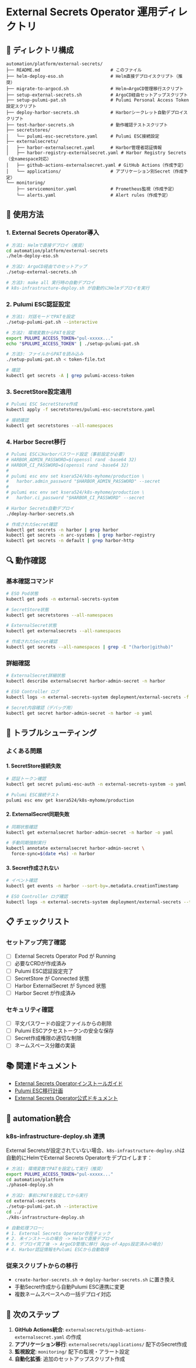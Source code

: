 # External Secrets Operator 運用ディレクトリ

## 📁 ディレクトリ構成

```
automation/platform/external-secrets/
├── README.md                           # このファイル
├── helm-deploy-eso.sh                  # Helm直接デプロイスクリプト（推奨）
├── migrate-to-argocd.sh                # Helm→ArgoCD管理移行スクリプト
├── setup-external-secrets.sh           # ArgoCD経由セットアップスクリプト
├── setup-pulumi-pat.sh                 # Pulumi Personal Access Token設定スクリプト
├── deploy-harbor-secrets.sh            # Harborシークレット自動デプロイスクリプト
├── test-harbor-secrets.sh              # 動作確認テストスクリプト
├── secretstores/
│   └── pulumi-esc-secretstore.yaml     # Pulumi ESC接続設定
├── externalsecrets/
│   ├── harbor-externalsecret.yaml      # Harbor管理者認証情報
│   ├── harbor-registry-externalsecret.yaml # Harbor Registry Secrets（全namespace対応）
│   ├── github-actions-externalsecret.yaml # GitHub Actions（作成予定）
│   └── applications/                   # アプリケーション別Secret（作成予定）
└── monitoring/
    ├── servicemonitor.yaml             # Prometheus監視（作成予定）
    └── alerts.yaml                     # Alert rules（作成予定）
```

## 🚀 使用方法

### 1. External Secrets Operator導入

```bash
# 方法1: Helmで直接デプロイ（推奨）
cd automation/platform/external-secrets
./helm-deploy-eso.sh

# 方法2: ArgoCD経由でのセットアップ
./setup-external-secrets.sh

# 方法3: make all 実行時の自動デプロイ
# k8s-infrastructure-deploy.sh が自動的にHelmデプロイを実行
```

### 2. Pulumi ESC認証設定

```bash
# 方法1: 対話モードでPATを設定
./setup-pulumi-pat.sh --interactive

# 方法2: 環境変数からPATを設定
export PULUMI_ACCESS_TOKEN="pul-xxxxx..."
echo "$PULUMI_ACCESS_TOKEN" | ./setup-pulumi-pat.sh

# 方法3: ファイルからPATを読み込み
./setup-pulumi-pat.sh < token-file.txt

# 確認
kubectl get secrets -A | grep pulumi-access-token
```

### 3. SecretStore設定適用

```bash
# Pulumi ESC SecretStore作成
kubectl apply -f secretstores/pulumi-esc-secretstore.yaml

# 接続確認
kubectl get secretstores --all-namespaces
```

### 4. Harbor Secret移行

```bash
# Pulumi ESCにHarborパスワード設定（事前設定が必要）
# HARBOR_ADMIN_PASSWORD=$(openssl rand -base64 32)
# HARBOR_CI_PASSWORD=$(openssl rand -base64 32)
# 
# pulumi esc env set ksera524/k8s-myhome/production \
#   harbor.admin_password "$HARBOR_ADMIN_PASSWORD" --secret
# 
# pulumi esc env set ksera524/k8s-myhome/production \
#   harbor.ci_password "$HARBOR_CI_PASSWORD" --secret

# Harbor Secrets自動デプロイ
./deploy-harbor-secrets.sh

# 作成されたSecret確認
kubectl get secrets -n harbor | grep harbor
kubectl get secrets -n arc-systems | grep harbor-registry
kubectl get secrets -n default | grep harbor-http
```

## 🔍 動作確認

### 基本確認コマンド

```bash
# ESO Pod状態
kubectl get pods -n external-secrets-system

# SecretStore状態
kubectl get secretstores --all-namespaces

# ExternalSecret状態
kubectl get externalsecrets --all-namespaces

# 作成されたSecret確認
kubectl get secrets --all-namespaces | grep -E "(harbor|github)"
```

### 詳細確認

```bash
# ExternalSecret詳細状態
kubectl describe externalsecret harbor-admin-secret -n harbor

# ESO Controller ログ
kubectl logs -n external-secrets-system deployment/external-secrets -f

# Secret内容確認（デバッグ用）
kubectl get secret harbor-admin-secret -n harbor -o yaml
```

## 🔧 トラブルシューティング

### よくある問題

#### 1. SecretStore接続失敗
```bash
# 認証トークン確認
kubectl get secret pulumi-esc-auth -n external-secrets-system -o yaml

# Pulumi ESC接続テスト
pulumi esc env get ksera524/k8s-myhome/production
```

#### 2. ExternalSecret同期失敗
```bash
# 同期状態確認
kubectl get externalsecret harbor-admin-secret -n harbor -o yaml

# 手動同期強制実行
kubectl annotate externalsecret harbor-admin-secret \
  force-sync=$(date +%s) -n harbor
```

#### 3. Secret作成されない
```bash
# イベント確認
kubectl get events -n harbor --sort-by=.metadata.creationTimestamp

# ESO Controller ログ確認
kubectl logs -n external-secrets-system deployment/external-secrets --tail=50
```

## 📋 チェックリスト

### セットアップ完了確認
- [ ] External Secrets Operator Pod が Running
- [ ] 必要なCRDが作成済み
- [ ] Pulumi ESC認証設定完了
- [ ] SecretStore が Connected 状態
- [ ] Harbor ExternalSecret が Synced 状態
- [ ] Harbor Secret が作成済み

### セキュリティ確認
- [ ] 平文パスワードの設定ファイルからの削除
- [ ] Pulumi ESCアクセストークンの安全な保存
- [ ] Secret作成権限の適切な制限
- [ ] ネームスペース分離の実装

## 📚 関連ドキュメント

- [External Secrets Operatorインストールガイド](../../../docs/external-secrets-operator-installation-guide.md)
- [Pulumi ESC移行計画](../../../docs/pulumi-esc-migration-plan.md)
- [External Secrets Operator公式ドキュメント](https://external-secrets.io/)

## 🔗 automation統合

### k8s-infrastructure-deploy.sh 連携

External Secretsが設定されていない場合、`k8s-infrastructure-deploy.sh`は自動的にHelmでExternal Secrets Operatorをデプロイします：

```bash
# 方法1: 環境変数でPATを設定して実行（推奨）
export PULUMI_ACCESS_TOKEN="pul-xxxxx..."
cd automation/platform
./phase4-deploy.sh

# 方法2: 事前にPATを設定してから実行
cd external-secrets
./setup-pulumi-pat.sh --interactive
cd ../
./k8s-infrastructure-deploy.sh

# 自動処理フロー:
# 1. External Secrets Operator存在チェック
# 2. 未インストールの場合 -> Helmで直接デプロイ
# 3. デプロイ完了後 -> ArgoCD管理に移行（App-of-Apps設定済みの場合）
# 4. Harbor認証情報をPulumi ESCから自動取得
```

### 従来スクリプトからの移行

- `create-harbor-secrets.sh` → `deploy-harbor-secrets.sh` に置き換え
- 手動Secret作成から自動Pulumi ESC連携に変更
- 複数ネームスペースへの一括デプロイ対応

## 🎯 次のステップ

1. **GitHub Actions統合**: `externalsecrets/github-actions-externalsecret.yaml` の作成
2. **アプリケーション移行**: `externalsecrets/applications/` 配下のSecret作成
3. **監視設定**: `monitoring/` 配下の監視・アラート設定
4. **自動化拡張**: 追加のセットアップスクリプト作成